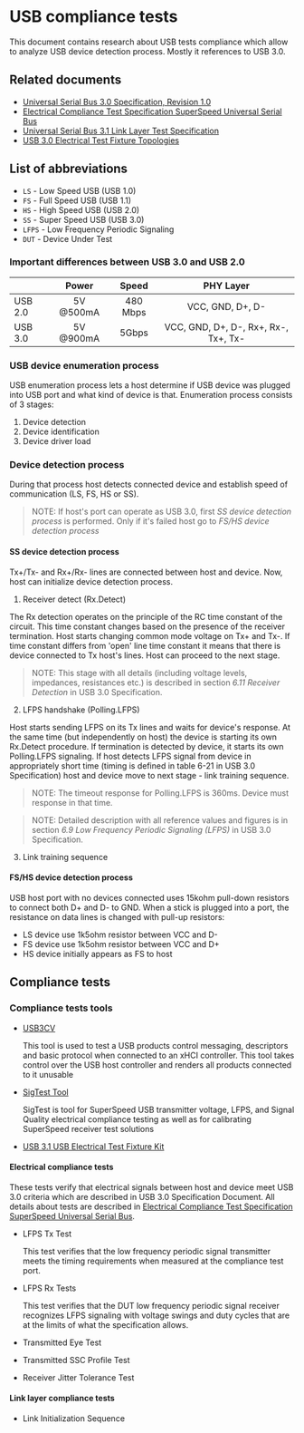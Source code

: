 # USB compliance tests

This document contains research about USB tests compliance which allow to
analyze USB device detection process. Mostly it references to USB 3.0.

## Related documents

- [Universal Serial Bus 3.0 Specification, Revision 1.0](https://www.usb.org/document-library/usb-32-specification-released-september-22-2017-and-ecns)
- [Electrical Compliance Test Specification SuperSpeed Universal Serial Bus](https://www.usb.org/sites/default/files/SuperSpeedPHYComplianceTest_Spec1_0a.pdf)
- [Universal Serial Bus 3.1 Link Layer Test Specification](https://www.usb.org/sites/default/files/USB_3_1_Link_Layer_Test_Specification_2018_01_02.pdf)
- [USB 3.0 Electrical Test Fixture Topologies](https://www.usb.org/sites/default/files/documents/superspeedtesttopologies.pdf)


## List of abbreviations

- `LS` - Low Speed USB (USB 1.0)
- `FS` - Full Speed USB (USB 1.1)
- `HS` - High Speed USB (USB 2.0)
- `SS` - Super Speed USB (USB 3.0)
- `LFPS` - Low Frequency Periodic Signaling
- `DUT` - Device Under Test


### Important differences between USB 3.0 and USB 2.0

|               | Power         | Speed   | PHY Layer                           
| ------------- |:-------------:|:-------:|:-----------------------------------:
| USB 2.0       | 5V @500mA     | 480 Mbps| VCC, GND, D+, D-                         
| USB 3.0       | 5V @900mA     |  5Gbps  | VCC, GND, D+, D-, Rx+, Rx-, Tx+, Tx-


### USB device enumeration process

USB enumeration process lets a host determine if USB device was plugged into USB
port and what kind of device is that. Enumeration process consists of 3 stages:

1. Device detection
2. Device identification
3. Device driver load


### Device detection process

During that process host detects connected device and establish speed of
communication (LS, FS, HS or SS).

>NOTE: If host's port can operate as USB 3.0, first *SS device detection
process* is performed. Only if it's failed host go to *FS/HS device detection
process*


#### SS device detection process

Tx+/Tx- and Rx+/Rx- lines are connected between host and device. Now, host can
initialize device detection process.

1. Receiver detect (Rx.Detect)

  The Rx detection operates on the principle of the RC time constant of the
  circuit. This time constant changes based on the presence of the receiver
  termination. Host starts changing common mode voltage on Tx+ and Tx-. If time
  constant differs from 'open' line time constant it means that there is device
  connected to Tx host's lines. Host can proceed to the next stage.

  >NOTE: This stage with all details (including voltage levels, impedances,
  resistances etc.) is described in section *6.11 Receiver Detection* in USB 3.0
  Specification.   


2. LFPS handshake (Polling.LFPS)

  Host starts sending LFPS on its Tx lines and waits for device's response. At
  the same time (but independently on host) the device is starting its own
  Rx.Detect procedure. If termination is detected by device, it starts its own
  Polling.LFPS signaling. If host detects LFPS signal from device in
  appropriately short time (timing is defined in table 6-21 in USB 3.0
  Specification) host and device move to next stage - link training sequence.

  >NOTE: The timeout response for Polling.LFPS is 360ms. Device must response in
  that time.

  >NOTE: Detailed description with all reference values and figures is in
  section *6.9 Low Frequency Periodic Signaling (LFPS)* in USB 3.0
  Specification.


3. Link training sequence



#### FS/HS device detection process

USB host port with no devices connected uses 15kohm pull-down resistors to
connect both D+ and D- to GND. When a stick is plugged into a port, the
resistance on data lines is changed with pull-up resistors:

- LS device use 1k5ohm resistor between VCC and D-
- FS device use 1k5ohm resistor between VCC and D+
- HS device initially appears as FS to host


## Compliance tests

### Compliance tests tools

- [USB3CV](https://www.usb.org/document-library/usb3cvx64-tool-ver-21110)

  This tool is used to test a USB products control messaging, descriptors and
  basic protocol when connected to an xHCI controller. This tool takes control
  over the USB host controller and renders all products connected to it unusable

- [SigTest Tool](https://www.intel.com/content/www/us/en/design/technology/high-speed-io/tools.html?grouping=rdc%20Content%20Types&sort=title:asc)

  SigTest is tool for SuperSpeed USB transmitter voltage, LFPS, and Signal
  Quality electrical compliance testing as well as for calibrating SuperSpeed
  receiver test solutions

- [USB 3.1 USB Electrical Test Fixture Kit](https://www.usb.org/estore)


#### Electrical compliance tests

These tests verify that electrical signals between host and device meet USB 3.0
criteria which are described in USB 3.0 Specification Document. All details
about tests are described in [Electrical Compliance Test Specification SuperSpeed Universal Serial Bus](https://www.usb.org/sites/default/files/SuperSpeedPHYComplianceTest_Spec1_0a.pdf).


- LFPS Tx Test

  This test verifies that the low frequency periodic signal transmitter meets
  the timing requirements when measured at the compliance test port.

- LFPS Rx Tests

  This test verifies that the DUT low frequency periodic signal receiver
  recognizes LFPS signaling with voltage swings and duty cycles that are at the
  limits of what the specification allows.

- Transmitted Eye Test

- Transmitted SSC Profile Test

- Receiver Jitter Tolerance Test

#### Link layer compliance tests

- Link Initialization Sequence

